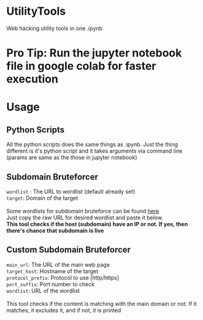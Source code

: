 # UtilityTools
Web hacking utility tools in one .ipynb

# Pro Tip: Run the jupyter notebook file in google colab for faster execution

# Usage
## Python Scripts
All the python scripts does the same things as .ipynb. Just the thing different is it's python script and it takes arguments via command line (params are same as the those in jupyter notebook)

## Subdomain Bruteforcer
`wordlist` : The URL to wordlist (default already set)<br>`target`: Domain of the target
<br><br>Some wordlists for subdomain bruteforce can be found [here](https://github.com/danielmiessler/SecLists/tree/master/Discovery/DNS)<br> Just copy the raw URL for desired wordlist and paste it below.<br> **This tool checks if the host (subdomain) have an IP or not. If yes, then there's chance that subdomain is live**

## Custom Subdomain Bruteforcer
`main_url`: The URL of the main web page<br>`target_host`: Hostname of the target<br>`protocol_prefix`: Protocol to use [http/https]<br>`port_suffix`: Port number to check<br>`wordlist`: URL of the wordlist<br><br>
This tool checks if the content is matching with the main domain or not. If it matches, it excludes it, and if not, it is printed
